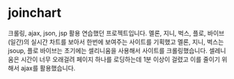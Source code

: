 # joinchart

크롤링, ajax, json, jsp 활용 연습했던 프로젝트입니다.
멜론, 지니, 벅스, 플로, 바이브(일간)의 실시간 차트를 보아서 한번에 보여주는 사이트를 기획했고
멜론, 지니, 벅스는 jsoup, 플로 바이브는 초기에는 셀리니움을 사용해서 사이트를 크롤링했습니다.
셀레니움은 시간이 너무 오래걸려 페이지 하나를 로딩하는데 1분 이상이 걸렸고 
이를 줄이기 위해서 ajax를 활용했습니다.

